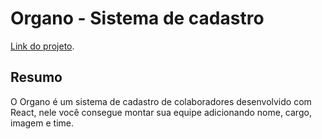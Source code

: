 # Organo - Sistema de cadastro

[Link do projeto](https://organo-ashy-seven.vercel.app/).

## Resumo

O Organo é um sistema de cadastro de colaboradores desenvolvido com React, nele você consegue montar sua equipe adicionando nome, cargo, imagem e time.
